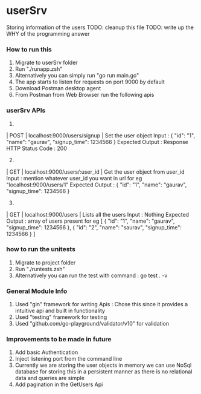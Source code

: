 # userSrv
Storing information of the users
TODO: cleanup this file
TODO: write up the WHY of the programming answer

### How to run this 
1. Migrate to userSrv folder
2. Run "./runapp.zsh"
3. Alternatively you can simply run "go run main.go"
4. The app starts to listen for requests on port 9000 by default
5. Download Postman desktop agent 
6. From Postman from Web Browser run the following apis

### userSrv APIs

1.
| POST   | localhost:9000/users/signup           | Set the user object
Input :
{
    "id": "1",
    "name": "gaurav",
    "signup_time": 1234566
}
Expected Output :
Response HTTP Status Code : 200

2.
| GET    | localhost:9000/users/:user_id         | Get the user object from user_id
Input : mention whatever user_id you want in url for eg "localhost:9000/users/1"
Expected Output :
{
    "id": "1",
    "name": "gaurav",
    "signup_time": 1234566
}

3.
| GET    | localhost:9000/users                  | Lists all the users
Input : Nothing
Expected Output : array of users present for eg 
[
    {
        "id": "1",
        "name": "gaurav",
        "signup_time": 1234566
    },
    {
        "id": "2",
        "name": "saurav",
        "signup_time": 1234566
    }
]

### how to run the unitests
1. Migrate to project folder
2. Run "./runtests.zsh"
3. Alternatively you can run the test with command : go test . -v


### General Module Info
1. Used "gin" framework for writing Apis : Chose this since it provides a intuitive api and built in functionality
2. Used "testing" framework for testing
3. Used "github.com/go-playground/validator/v10" for validation

### Improvements to be made in future
1. Add basic Authentication
2. Inject listening port from the command line
3. Currently we are storing the user objects in memory we can use NoSql database for storing this in a persistent manner as there is no relational data and queries are simple 
4. Add pagination in the GetUsers Api 

